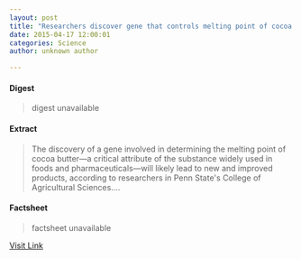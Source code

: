 ```yaml
---
layout: post
title: "Researchers discover gene that controls melting point of cocoa butter"
date: 2015-04-17 12:00:01
categories: Science
author: unknown author

---
```



#### Digest
>digest unavailable

#### Extract
>The discovery of a gene involved in determining the melting point of cocoa butter—a critical attribute of the substance widely used in foods and pharmaceuticals—will likely lead to new and improved products, according to researchers in Penn State's College of Agricultural Sciences....

#### Factsheet
>factsheet unavailable

[Visit Link](http://phys.org/news348475849.html)


